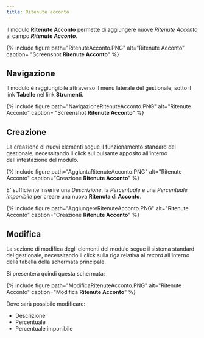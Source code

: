 ```yaml
---
title: Ritenute acconto
---
```


Il modulo **Ritenute Acconto** permette di aggiungere nuove *Ritenute Acconto* al campo ***Ritenute Acconto***.

{% include figure path="RitenuteAcconto.PNG" alt="Ritenute Acconto" caption= "Screenshot **Ritenute Acconto**" %}

## Navigazione

Il modulo è raggiungibile attraverso il menu laterale del gestionale, sotto il link **Tabelle** nel link **Strumenti**.

{% include figure path="NavigazioneRitenuteAcconto.PNG" alt="Ritenute Acconto" caption= "Screenshot **Ritenute Acconto**" %}

## Creazione
La creazione di nuovi elementi segue il funzionamento standard del gestionale, necessitando il click sul pulsante apposito all'interno dell'intestazione del modulo.

{% include figure path="AggiuntaRitenuteAcconto.PNG" alt="Ritenute Acconto" caption="Creazione **Ritenute Acconto**" %}

E' sufficiente inserire una *Descrizione*, la *Percentuale* e una *Percentuale imponibile* per creare una nuova **Ritenuta di Acconto**.

{% include figure path="AggiungereRitenuteAcconto.PNG" alt="Ritenute Acconto" caption="Creazione **Ritenute Acconto**" %}

## Modifica

La sezione di modifica degli elementi del modulo segue il sistema standard del gestionale, necessitando il click sulla riga relativa al *record* all'interno della tabella della schermata principale.

Si presenterà quindi questa schermata:

{% include figure path="ModificaRitenuteAcconto.PNG" alt="Ritenute Acconto" caption="Modifica **Ritenute Acconto**" %}

Dove sarà possibile modificare:
- Descrizione
- Percentuale
- Percentuale imponibile